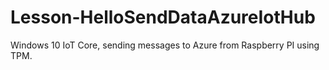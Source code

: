 # Lesson-HelloSendDataAzureIotHub
Windows 10 IoT Core, sending messages to Azure from Raspberry PI using TPM.
